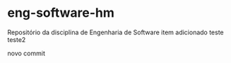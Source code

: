 # eng-software-hm
Repositório da disciplina de Engenharia de Software
item adicionado
teste
teste2


novo commit
